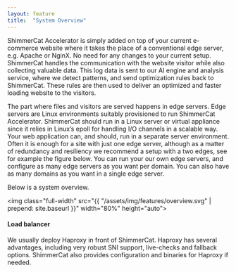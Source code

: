 ```yaml
---
layout: feature
title:  "System Overview"
---
```

ShimmerCat Accelerator is simply added on top of your current e-commerce website where it takes the place of a conventional edge server, e.g. Apache or NginX. No need for any changes to your current setup. ShimmerCat handles the communication with the website visitor while also collecting valuable data. This log data is sent to our AI engine and analysis service, where we detect patterns, and send optimization rules back to ShimmerCat.  These rules are then used to deliver an optimized and faster loading website to the visitors.

The part where files and visitors are served happens in edge servers. Edge servers are Linux environments suitably provisioned to run ShimmerCat Accelerator. ShimmerCat should run in a Linux server or virtual appliance since it relies in Linux’s epoll for handling I/O channels in a scalable way. Your web application can, and should, run in a separate server environment.
Often it is enough for a site with just one edge server, although as a matter of redundancy and resiliency we recommend a setup with a two edges, see for example the figure below. You can run your our own edge servers, and configure as many edge servers as you want per domain. You can also have as many domains as you want in a single edge server.

Below is a system overview. 

<img class="full-width" src="{{ "/assets/img/features/overview.svg" | prepend: site.baseurl }}" width="80%" height="auto">

#### Load balancer
We usually deploy Haproxy in front of ShimmerCat. Haproxy has several advantages, including very robust SNI support, live-checks and fallback options. ShimmerCat also provides configuration and binaries for Haproxy if needed.




